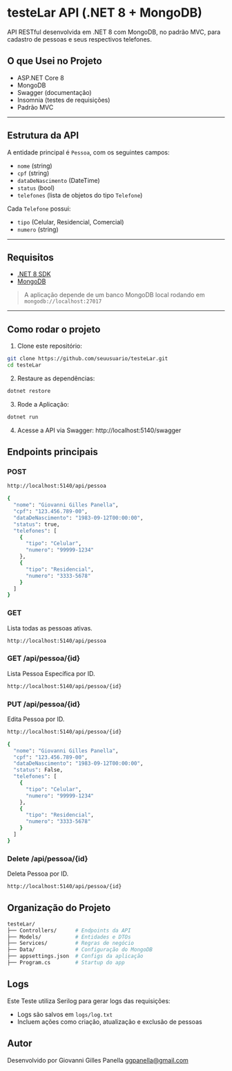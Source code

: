 # testeLar API (.NET 8 + MongoDB)

API RESTful desenvolvida em .NET 8 com MongoDB, no padrão MVC, para cadastro de pessoas e seus respectivos telefones.

## O que Usei no Projeto

- ASP.NET Core 8
- MongoDB
- Swagger (documentação)
- Insomnia (testes de requisições)
- Padrão MVC

---

## Estrutura da API

A entidade principal é `Pessoa`, com os seguintes campos:

- `nome` (string)
- `cpf` (string)
- `dataDeNascimento` (DateTime)
- `status` (bool)
- `telefones` (lista de objetos do tipo `Telefone`)

Cada `Telefone` possui:

- `tipo` (Celular, Residencial, Comercial)
- `numero` (string)

---

## Requisitos

- [.NET 8 SDK](https://dotnet.microsoft.com/en-us/download/dotnet/8.0)
- [MongoDB](https://www.mongodb.com/try/download/community)

> A aplicação depende de um banco MongoDB local rodando em `mongodb://localhost:27017`

---

## Como rodar o projeto

1. Clone este repositório:

```bash
git clone https://github.com/seuusuario/testeLar.git
cd testeLar
```
2. Restaure as dependências:
```bash
dotnet restore
```
3. Rode a Aplicação:
```bash
dotnet run
```
4. Acesse a API via Swagger:
http://localhost:5140/swagger


## Endpoints principais

### POST
```bash
http://localhost:5140/api/pessoa

{
  "nome": "Giovanni Gilles Panella",
  "cpf": "123.456.789-00",
  "dataDeNascimento": "1983-09-12T00:00:00",
  "status": true,
  "telefones": [
    {
      "tipo": "Celular",
      "numero": "99999-1234"
    },
    {
      "tipo": "Residencial",
      "numero": "3333-5678"
    }
  ]
}

```

### GET
Lista todas as pessoas ativas.
```bash
http://localhost:5140/api/pessoa

```

### GET /api/pessoa/{id}
Lista Pessoa Específica por ID.
```bash
http://localhost:5140/api/pessoa/{id}

```
### PUT /api/pessoa/{id}
Edita Pessoa por ID.
```bash
http://localhost:5140/api/pessoa/{id}

{
  "nome": "Giovanni Gilles Panella",
  "cpf": "123.456.789-00",
  "dataDeNascimento": "1983-09-12T00:00:00",
  "status": False,
  "telefones": [
    {
      "tipo": "Celular",
      "numero": "99999-1234"
    },
    {
      "tipo": "Residencial",
      "numero": "3333-5678"
    }
  ]
}

```


### Delete /api/pessoa/{id}
Deleta Pessoa por ID.
```bash
http://localhost:5140/api/pessoa/{id}

```

## Organização do Projeto
```bash
testeLar/
├── Controllers/      # Endpoints da API
├── Models/           # Entidades e DTOs
├── Services/         # Regras de negócio
├── Data/             # Configuração do MongoDB
├── appsettings.json  # Configs da aplicação
├── Program.cs        # Startup do app
```
## Logs

Este Teste utiliza Serilog para gerar logs das requisições:

- Logs são salvos em `logs/log.txt`
- Incluem ações como criação, atualização e exclusão de pessoas


## Autor
Desenvolvido por Giovanni Gilles Panella
ggpanella@gmail.com